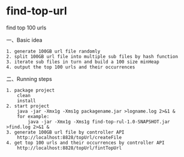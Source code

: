 # find-top-url
find top 100 urls

一、Basic idea

    1. generate 100GB url file randomly
    2. split 100GB url file into multiple sub files by hash function
    3. iterate sub files in turn and build a 100 size minHeap
    4. output the top 100 urls and their occurrences

二、Running steps

    1. package project
        clean
        install
    2. start project
        java -jar -Xmx1g -Xms1g packagename.jar >logname.log 2>&1 &
        for example:
            java -jar -Xmx1g -Xms1g find-top-rul-1.0-SNAPSHOT.jar >find.log 2>&1 &
    3. generate 100GB url file by controller API
        http://localhost:8828/topUrl/createFile
    4. get top 100 urls and their occurrences by controller API
        http://localhost:8828/topUrl/fintTopUrl
    